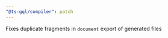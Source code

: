```yaml
---
"@ts-gql/compiler": patch
---
```


Fixes duplicate fragments in `document` export of generated files

